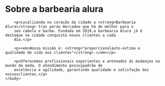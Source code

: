 <!DOCTYPE html>
<html lang="pt-br">
    <head>
        <meta charset="UTF-8">
        <title>barbearia alura</title>
    </hear>
    <body>
        <h1>Sobre a barbearia alura</h1>
        
        <p>Localizanda no coração da cidade a <strong>Barbearia Alura</strong> traz parao mercadoo que há de melhor para o
        seu cabelo e barba. Fundada em 2019,a barbearia Alura já é destaque na cidade conquista novos clientes a cada 
        dia.</p>
        
        <p><em>Nossa missão é: <strong>"proporcionalauto-estima e qualidade de vida aos clientes"</strong>.</em></p>
        
        <p>Oferecemos profissionais experientes e antenados ás mudanças no mundo da moda. O atendimento possuipadrão de
        excelência e agilidade, garantindo qualidade e satisfação dos nossosclientes.</p>
    </bady>
</html>
